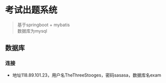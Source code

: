 # 考试出题系统

> 基于springboot + mybatis<br>
> 数据库为mysql

## 数据库
### 连接
* 地址118.89.101.23，用户名TheThreeStooges，密码sasasa，数据库名exam
